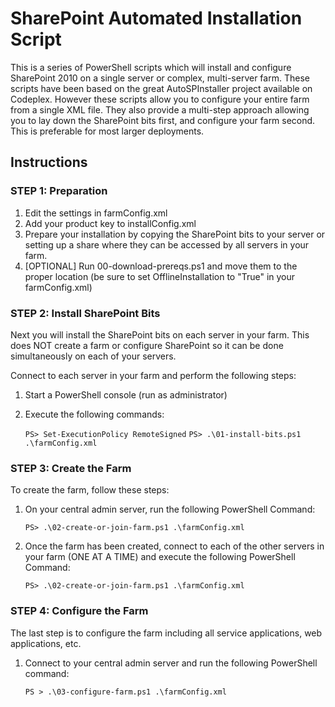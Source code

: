 # SharePoint Automated Installation Script #

This is a series of PowerShell scripts which will install and configure SharePoint 2010 on a single server or complex, multi-server farm.  These scripts have been based on the great AutoSPInstaller project available on Codeplex.  However these scripts allow you to configure your entire farm from a single XML file.  They also provide a multi-step approach allowing you to lay down the SharePoint bits first, and configure your farm second.  This is preferable for most larger deployments.

## Instructions ##

### STEP 1: Preparation ###

1. Edit the settings in farmConfig.xml
2. Add your product key to installConfig.xml
3. Prepare your installation by copying the SharePoint bits to your server or setting up a share where they can be accessed by all servers in your farm.
4. [OPTIONAL] Run 00-download-prereqs.ps1 and move them to the proper location (be sure to set OfflineInstallation to "True" in your farmConfig.xml)

### STEP 2: Install SharePoint Bits ###
Next you will install the SharePoint bits on each server in your farm.  This does NOT create a farm or configure SharePoint so it can be done simultaneously on each of your servers.

Connect to each server in your farm and perform the following steps:

1. Start a PowerShell console (run as administrator)
2. Execute the following commands:

	`PS> Set-ExecutionPolicy RemoteSigned`
	`PS> .\01-install-bits.ps1 .\farmConfig.xml`


### STEP 3: Create the Farm ###
To create the farm, follow these steps:

1. On your central admin server, run the following PowerShell Command:

	`PS> .\02-create-or-join-farm.ps1 .\farmConfig.xml`

2. Once the farm has been created, connect to each of the other servers in your farm (ONE AT A TIME) and execute the following PowerShell Command:

	`PS> .\02-create-or-join-farm.ps1 .\farmConfig.xml`

### STEP 4: Configure the Farm ###
The last step is to configure the farm including all service applications, web applications, etc.

1. Connect to your central admin server and run the following PowerShell command:

	`PS > .\03-configure-farm.ps1 .\farmConfig.xml`

